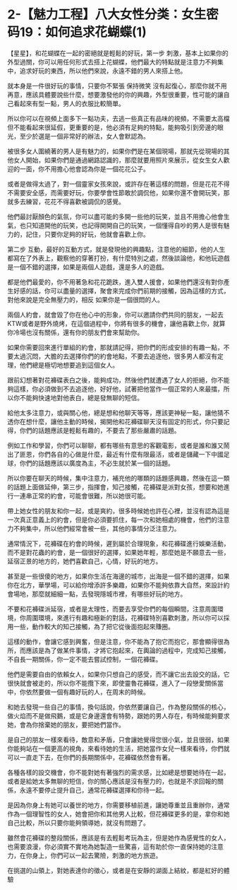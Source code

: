 # 2-【魅力工程】八大女性分类：女生密码19：如何追求花蝴蝶(1)

【星星】，和花蝴蝶在一起的密絕就是輕鬆的好玩，第一步 刺激，基本上如果你的外型過關，你可以用任何形式去搭上花蝴蝶，他們最大的特點就是注意力不夠集中，追求好玩的東西，所以他們來說，永遠不錯的男人來搭上他。

就本身是一件很好玩的事情，只要你不緊張 保持微笑 沒有起復心，那麼你就不用再意，應該具體要說些什麼，想要激發他的你的興趣，外型很重要，性可能的讓自己看起來有型一點，男人的衣服比較簡單。

所以你可以在視頻上面多下一點功夫，去逃一些真正有品味的視頻，不需要太高檔 但不能看起來很延假，更重要的是，他必須有足夠的特點，能夠吸引到旁邊的眼光，至少於選是一個非常好的辦法，女人會默認為。

被很多女人圍繞著的男人是有魅力的，如果你們是在某個現場，那就先從現場的其他女人開始，如果你們是通過網路認識的，那麼就要用照片來展示，從女生女人歡迎的一面，你不用擔心他會認為你是一個花花公子。

或者是做得太過了，對一個靈家女孩來說，或許存在著這樣的問題，但是花花不得不需要安全感，而需要好玩，你要學會性節敢於調侃他，如果你還不會開玩笑，那就多去練習，花花不得喜歡被調侃的感覺。

他們最討厭顏色的氣氛，你可以盡可能的多開一些他的玩笑，並且不用擔心他會生氣，也只知道開他的玩笑，也記得開開自己的玩笑，一個懂得自吵的男人是很有魅力的，記住，只要你足夠的好玩，他就會喜歡上你。

第二步 互動，最好的互動方式，就是發現他的興趣點，注意他的細節，他的人生都寫在了外表上，觀察他的穿著打扮，有什麼特別之處，然後談論他，和他玩遊戲是一個不錯的選擇，如果是兩個人遊戲，還是多人的遊戲。

都是他們最愛的，你不用著急和花花跪跌，進入雙人援會，如果他們還沒有對你產生好感的話，你可以盡量的選擇，聚會來完成你們前期的接觸，因為這樣的方式，對他來說是完全無壓力的，相反 如果你是一個很悶的人。

兩個人約會，就會毀了你在他心中的形象，你可以邀請你們共同的朋友，一起去KTW或者是野外燒烤，在這個過程中，你將有很多的機會，讓他喜歡上你，就算你冷場也沒有關係，還有你的朋友們會來幫助你。

如果你需要回來進行單組的約會，那就請記得，把你們的形成安排的有趣一點，不要太過沉悶，大膽的去選擇你們的約會地點，不要去追逐他，很多男人都沒有定理，他們總是極切地想要追到這個女人。

跟前幻想著對花褲碟表白之後，能夠成功，然後他們就遭遇了女人的拒絕，你不能夠這樣，你必須做到不去追逐他，好好他，試著把他當作一個正常的人來最擂，所以你不能夠快速地對他表白，總是發無聊的短信。

給他太多注意力，或與關心他，總是想和他聊天等等，應該更神秘一點，讓他猜不透你在想什麼，讓他主動的時候，揭開他和花褲碟聊天沒有固定的形式，你只要記得，你們的話題應該是輕鬆有趣的，不要去了那些嚴肅的話題。

例如工作和學習，你們可以聊聊，都有哪些有意思的客觀電影，或者是誰和誰又鬧出了匪恩，你們各自的心做是什麼，最近有什麼有限最活，或者是儲藏一下中國足球，你們的話題應該以廣度為主，不必生就於某一個的話題。

所以你要在聊天的時候，集中注意力，補充他的哪類的話題感興趣，然後在這一類的話題上面做延伸，第三步，指揮會，知己接觸，花褲碟是派對女孩，想要和她進行一連串正常的約會，可能會很難，所以她很可能。

帶上她女性的朋友和你一起，或是爽約，很多時候她也許在心裡，並沒有認為這是一次真正意義上的約會，但是你必須要抓住，每一次和她相處的機會，他們的注意力不夠集中，所以他們經常會被一些，其他的事情分泛注意力。

通常情況下，花褲碟在約會的時候，遲到屬於合理現象，和花褲碟進行娛樂活動，而不是對花蟲的約會，是一個很好的選擇，如果她年輕，那麼她是不願意去一些，延宿正景的地方的，她們喜歡自己，心情，好玩的地方。

甚至是一些很傻的地方，如果你生活在海邊的城市，出海是一個不錯的選擇，如果你在北方，華學場，可以給你增添許多樂趣，如果你不能夠依靠大自然，來設計約會場地，那麼就細細一點，去發現隱城市裡，有哪些好玩的地方。

不要和花褲碟派延宿，或者是太理性，而要去享受你們的每個瞬間，注意周圍環境，你周圍環境，來進行有趣和極新的對話，花褲碟特別喜歡刺激，所以你可以採用一些，動作較大的知己接觸，為了把它從後面抱起來賺圈。

這樣的動作，會讓它感到興奮，但是注意，你不能為了抱它而抱它，那會顯得很為所，而應該是為了做某件事情，才將它抱起來，在輿論的過程中，完成知己接觸，不自長一期關係，你一定不能去嘗試控制，一個花褲碟。

他們是需要自由的依賴女人，如果你只想自己的感受，而不讓它出去設交的話，它很快就會被走的，所以你不能攬下來，即使靈魯花褲碟，進入了一段戀愛關係當中，你依然要做一個有趣好玩的人，在周末的時候。

和她去發現一些自己的事情，換句話說，你依然要讓自己，作為整段關係的核心，做火焰而不是做飛鵝，或是它身邊還會有特勢，跟她的男人存在，有時候能夠要求她，會為你捨棄她的朋友，要把她們當作。

是自己的朋友一樣來看待，敵意和矛盾，只會讓她覺得您很小氣，並且很弱，如果你能夠站在一個更高的視角，來看待她的生活，把她當作女兒一樣來看待，你們就可以一直走下去，在你們的長期關係中，花褲碟依然會有著。

各種各樣的設交機會，你不能對她有著強烈的需求感，比如總是想要她待在一起，或者是給她太多無聊的短信，你的關心應該是沒有壓力的，也就是不求回報的關係，永遠不要停止提升自己，通常花褲碟選擇和你待一起。

是因為你身上有她可以養世的地方，你需要移植前進，讓她尊重並且重辦你，通常作為一個理智性的女人，她會把你和其他男人比較，但花褲碟更多的是，拿你和她自己比較，所以只要你能夠領導她，就沒有問題了。

雖然會花褲碟的整段關係，應該是有去輕鬆考玩為主，但是她作為感覺性的女人，也需要浪漫，你必須實不實地為她製造一些驚喜，這有助於你一直保持她的注意力，在你身上，你們可以一起去驚險，刺激的地方旅遊。

在挑選的山領上，對她表達你的徵心，或者是在安靜的湖面上結紋，都是紅好的體驗